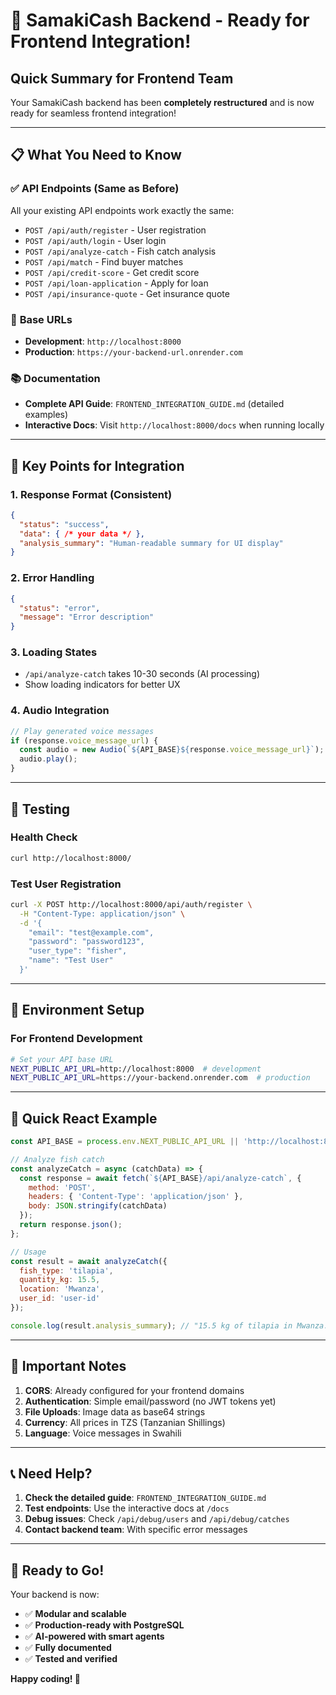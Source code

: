 # 🚀 SamakiCash Backend - Ready for Frontend Integration!

## Quick Summary for Frontend Team

Your SamakiCash backend has been **completely restructured** and is now ready for seamless frontend integration! 

---

## 📋 **What You Need to Know**

### ✅ **API Endpoints (Same as Before)**
All your existing API endpoints work exactly the same:
- `POST /api/auth/register` - User registration
- `POST /api/auth/login` - User login  
- `POST /api/analyze-catch` - Fish catch analysis
- `POST /api/match` - Find buyer matches
- `POST /api/credit-score` - Get credit score
- `POST /api/loan-application` - Apply for loan
- `POST /api/insurance-quote` - Get insurance quote

### 🔗 **Base URLs**
- **Development**: `http://localhost:8000`
- **Production**: `https://your-backend-url.onrender.com`

### 📚 **Documentation**
- **Complete API Guide**: `FRONTEND_INTEGRATION_GUIDE.md` (detailed examples)
- **Interactive Docs**: Visit `http://localhost:8000/docs` when running locally

---

## 🎯 **Key Points for Integration**

### 1. **Response Format (Consistent)**
```json
{
  "status": "success",
  "data": { /* your data */ },
  "analysis_summary": "Human-readable summary for UI display"
}
```

### 2. **Error Handling**
```json
{
  "status": "error", 
  "message": "Error description"
}
```

### 3. **Loading States**
- `/api/analyze-catch` takes 10-30 seconds (AI processing)
- Show loading indicators for better UX

### 4. **Audio Integration**
```javascript
// Play generated voice messages
if (response.voice_message_url) {
  const audio = new Audio(`${API_BASE}${response.voice_message_url}`);
  audio.play();
}
```

---

## 🧪 **Testing**

### Health Check
```bash
curl http://localhost:8000/
```

### Test User Registration
```bash
curl -X POST http://localhost:8000/api/auth/register \
  -H "Content-Type: application/json" \
  -d '{
    "email": "test@example.com",
    "password": "password123",
    "user_type": "fisher",
    "name": "Test User"
  }'
```

---

## 🔧 **Environment Setup**

### For Frontend Development
```bash
# Set your API base URL
NEXT_PUBLIC_API_URL=http://localhost:8000  # development
NEXT_PUBLIC_API_URL=https://your-backend.onrender.com  # production
```

---

## 📱 **Quick React Example**

```javascript
const API_BASE = process.env.NEXT_PUBLIC_API_URL || 'http://localhost:8000';

// Analyze fish catch
const analyzeCatch = async (catchData) => {
  const response = await fetch(`${API_BASE}/api/analyze-catch`, {
    method: 'POST',
    headers: { 'Content-Type': 'application/json' },
    body: JSON.stringify(catchData)
  });
  return response.json();
};

// Usage
const result = await analyzeCatch({
  fish_type: 'tilapia',
  quantity_kg: 15.5,
  location: 'Mwanza',
  user_id: 'user-id'
});

console.log(result.analysis_summary); // "15.5 kg of tilapia in Mwanza. Suggested price: 5200 TZS/kg."
```

---

## 🚨 **Important Notes**

1. **CORS**: Already configured for your frontend domains
2. **Authentication**: Simple email/password (no JWT tokens yet)
3. **File Uploads**: Image data as base64 strings
4. **Currency**: All prices in TZS (Tanzanian Shillings)
5. **Language**: Voice messages in Swahili

---

## 📞 **Need Help?**

1. **Check the detailed guide**: `FRONTEND_INTEGRATION_GUIDE.md`
2. **Test endpoints**: Use the interactive docs at `/docs`
3. **Debug issues**: Check `/api/debug/users` and `/api/debug/catches`
4. **Contact backend team**: With specific error messages

---

## 🎉 **Ready to Go!**

Your backend is now:
- ✅ **Modular and scalable**
- ✅ **Production-ready with PostgreSQL**
- ✅ **AI-powered with smart agents**
- ✅ **Fully documented**
- ✅ **Tested and verified**

**Happy coding! 🚀**
